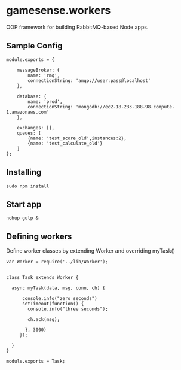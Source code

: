 # gamesense.workers

OOP framework for building RabbitMQ-based Node apps.

## Sample Config

    module.exports = {

        messageBroker: {
            name: 'rmq',
            connectionString: 'amqp://user:pass@localhost'
        },

        database: {
            name: 'prod',
            connectionString: 'mongodb://ec2-18-233-188-98.compute-1.amazonaws.com'
        },

        exchanges: [],
        queues: [
            {name: 'test_score_old',instances:2},
            {name: 'test_calculate_old'}
        ]
    };

## Installing
    sudo npm install

## Start app
    nohup gulp &

## Defining workers

Define worker classes by extending Worker and overriding myTask()

    var Worker = require('../lib/Worker');


    class Task extends Worker {

      async myTask(data, msg, conn, ch) {

          console.info("zero seconds")
          setTimeout(function() {
            console.info("three seconds");

            ch.ack(msg);

           }, 3000)
         });

      }
    }

    module.exports = Task;
